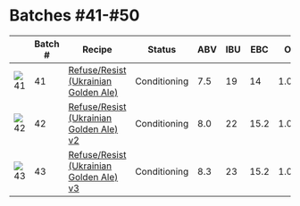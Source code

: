 # Batches #41-#50

|   | Batch # | Recipe | Status | ABV | IBU | EBC | OG | FG | BJCP Style | Type |
|---|---------|--------|--------|-----|-----|-----|----|----|------------|------|
| ![41](../recipes/.jpeg) | 41 | [Refuse/Resist (Ukrainian Golden Ale)]()| Conditioning | 7.5 | 19 | 14 | 1.071 | 1.017 | Ukrainian Golden Ale | All Grain |
| ![42](../recipes/.jpeg) | 42 | [Refuse/Resist (Ukrainian Golden Ale) v2]()| Conditioning | 8.0 | 22 | 15.2| 1.071 | 1.013 | Ukrainian Golden Ale | All Grain |
| ![43](../recipes/.jpeg) | 43 | [Refuse/Resist (Ukrainian Golden Ale) v3]()| Conditioning | 8.3 | 23 | 15.2 | 1.071 | 1.011 | Ukrainian Golden Ale | All Grain |
